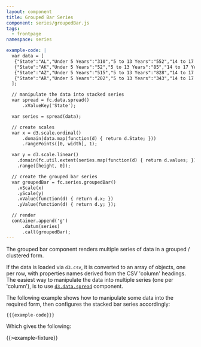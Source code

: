 ```yaml
---
layout: component
title: Grouped Bar Series
component: series/groupedBar.js
tags:
  - frontpage
namespace: series

example-code: |
  var data = [
   {"State":"AL","Under 5 Years":"310","5 to 13 Years":"552","14 to 17 Years":"259","18 to 24 Years":"450","25 to 44 Years":"1215","45 to 64 Years":"641"},
   {"State":"AK","Under 5 Years":"52","5 to 13 Years":"85","14 to 17 Years":"42","18 to 24 Years":"74","25 to 44 Years":"183","45 to 64 Years":"50"},
   {"State":"AZ","Under 5 Years":"515","5 to 13 Years":"828","14 to 17 Years":"362","18 to 24 Years":"601","25 to 44 Years":"1804","45 to 64 Years":"1523"},
   {"State":"AR","Under 5 Years":"202","5 to 13 Years":"343","14 to 17 Years":"157","18 to 24 Years":"264","25 to 44 Years":"754","45 to 64 Years":"727"}
  ];

  // manipulate the data into stacked series
  var spread = fc.data.spread()
      .xValueKey('State');

  var series = spread(data);

  // create scales
  var x = d3.scale.ordinal()
      .domain(data.map(function(d) { return d.State; }))
      .rangePoints([0, width], 1);

  var y = d3.scale.linear()
    .domain(fc.util.extent(series.map(function(d) { return d.values; }), function(d) { return 0; }, 'y'))
    .range([height, 0]);

  // create the grouped bar series
  var groupedBar = fc.series.groupedBar()
    .xScale(x)
    .yScale(y)
    .xValue(function(d) { return d.x; })
    .yValue(function(d) { return d.y; });

  // render
  container.append('g')
      .datum(series)
      .call(groupedBar);
---
```


The grouped bar component renders multiple series of data in a grouped / clustered form.

If the data is loaded via `d3.csv`, it is converted to an array of objects, one per row, with properties names derived from the CSV 'column' headings. The easiest way to manipulate the data into multiple series (one per 'column'), is to use [`d3.data.spread`](/components/data/spread.html) component.

The following example shows how to manipulate some data into the required form, then configures the stacked bar series accordingly:

```js
{{{example-code}}}
```

Which gives the following:

{{>example-fixture}}
